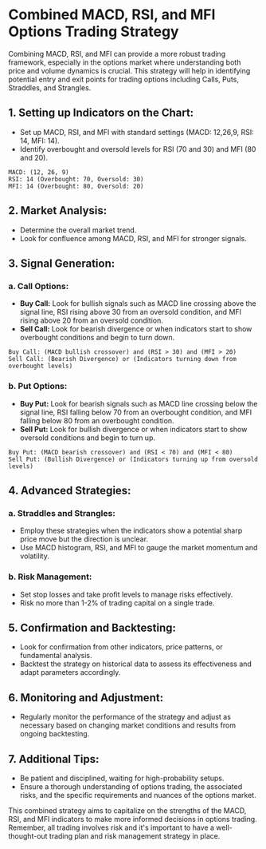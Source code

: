 # Combined MACD, RSI, and MFI Options Trading Strategy

Combining MACD, RSI, and MFI can provide a more robust trading framework, especially in the options market where understanding both price and volume dynamics is crucial. This strategy will help in identifying potential entry and exit points for trading options including Calls, Puts, Straddles, and Strangles.

## 1. **Setting up Indicators on the Chart:**
   - Set up MACD, RSI, and MFI with standard settings (MACD: 12,26,9, RSI: 14, MFI: 14).
   - Identify overbought and oversold levels for RSI (70 and 30) and MFI (80 and 20).

```plaintext
MACD: (12, 26, 9)
RSI: 14 (Overbought: 70, Oversold: 30)
MFI: 14 (Overbought: 80, Oversold: 20)
```

## 2. **Market Analysis:**
   - Determine the overall market trend.
   - Look for confluence among MACD, RSI, and MFI for stronger signals.

## 3. **Signal Generation:**

### a. Call Options:

- **Buy Call:** Look for bullish signals such as MACD line crossing above the signal line, RSI rising above 30 from an oversold condition, and MFI rising above 20 from an oversold condition.
- **Sell Call:** Look for bearish divergence or when indicators start to show overbought conditions and begin to turn down.

```plaintext
Buy Call: (MACD bullish crossover) and (RSI > 30) and (MFI > 20)
Sell Call: (Bearish Divergence) or (Indicators turning down from overbought levels)
```

### b. Put Options:

- **Buy Put:** Look for bearish signals such as MACD line crossing below the signal line, RSI falling below 70 from an overbought condition, and MFI falling below 80 from an overbought condition.
- **Sell Put:** Look for bullish divergence or when indicators start to show oversold conditions and begin to turn up.

```plaintext
Buy Put: (MACD bearish crossover) and (RSI < 70) and (MFI < 80)
Sell Put: (Bullish Divergence) or (Indicators turning up from oversold levels)
```

## 4. **Advanced Strategies:**

### a. Straddles and Strangles:

- Employ these strategies when the indicators show a potential sharp price move but the direction is unclear.
- Use MACD histogram, RSI, and MFI to gauge the market momentum and volatility.

### b. Risk Management:

- Set stop losses and take profit levels to manage risks effectively.
- Risk no more than 1-2% of trading capital on a single trade.

## 5. **Confirmation and Backtesting:**

- Look for confirmation from other indicators, price patterns, or fundamental analysis.
- Backtest the strategy on historical data to assess its effectiveness and adapt parameters accordingly.

## 6. **Monitoring and Adjustment:**

- Regularly monitor the performance of the strategy and adjust as necessary based on changing market conditions and results from ongoing backtesting.

## 7. **Additional Tips:**

- Be patient and disciplined, waiting for high-probability setups.
- Ensure a thorough understanding of options trading, the associated risks, and the specific requirements and nuances of the options market.

This combined strategy aims to capitalize on the strengths of the MACD, RSI, and MFI indicators to make more informed decisions in options trading. Remember, all trading involves risk and it's important to have a well-thought-out trading plan and risk management strategy in place.